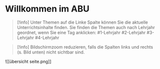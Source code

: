 # Willkommen im ABU

>[!info] 
>Unter Themen auf die Linke Spalte können Sie die aktuelle Unterrichtsinhalte finden.
>Sie finden die Themen auch nach Lehrjahr geordnet, wenn Sie eine Tag anklicken:
>	#1-Lehrjahr #2-Lehrjahr #3-Lehrjahr #4-Lehrjahr

>[!info] 
>Bildschirmzoom reduzieren, falls die Spalten links und rechts (s. Bild unten) nicht sichtbar sind.
>
![[übersicht seite.png]]